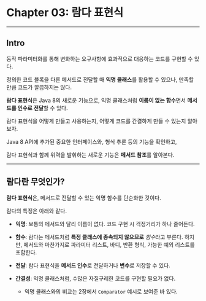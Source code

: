 # Chapter 03: 람다 표현식

---

## Intro

동작 파라미터화를 통해 변화하는 요구사항에 효과적으로 대응하는 코드를 구현할 수 있다.

정의한 코드 블록을 다른 메서드로 전달할 때 **익명 클래스**를 활용할 수 있으나, 만족할 만큼 코드가 깔끔하지는 않다.

**람다 표현식**은 Java 8의 새로운 기능으로, 익명 클래스처럼 **이름이 없는 함수**면서 **메서드를 인수로 전달**할 수 있다.

람다 표현식을 어떻게 만들고 사용하는지, 어떻게 코드를 간결하게 만들 수 있는지 알아보자.

Java 8 API에 추가된 중요한 인터페이스와, 형식 추론 등의 기능을 확인하고,

람다 표현식과 함께 위력을 발휘하는 새로운 기능은 **메서드 참조**를 알아본다.

---

## 람다란 무엇인가?

**람다 표현식**은, 메서드로 전달할 수 있는 익명 함수를 단순화한 것이다.

람다의 특징은 아래와 같다.

- **익명**: 보통의 메서드와 달리 이름이 없다. 코드 구현 시 걱정거리가 하나 줄어든다.

- **함수**: 람다는 메서드처럼 **특정 클래스에 종속되지 않으므로** *함수*라고 부른다. 하지만, 메서드와 마찬가지로 파라미터 리스트, 바디, 반환 형식, 가능한 예외 리스트를 포함한다.

- **전달**: 람다 표현식을 **메서드 인수**로 전달하거나 **변수**로 저장할 수 있다.

- **간결성**: 익명 클래스처럼, 수많은 자질구레한 코드를 구현할 필요가 없다.
  
  - 익명 클래스와의 비교는 2장에서 `Comparator` 예시로 보여준 바 있다.
